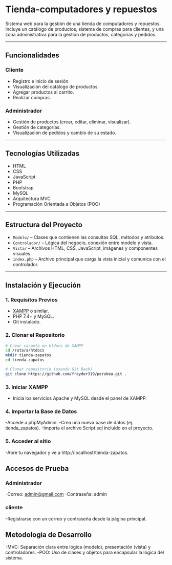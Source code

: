 # Tienda-computadores y repuestos

Sistema web para la gestión de una tienda de computadores y repuestos. Incluye un catálogo de productos, sistema de compras para clientes, y una zona administrativa para la gestión de productos, categorías y pedidos.

---

## Funcionalidades

### Cliente
- Registro e inicio de sesión.
- Visualización del catálogo de productos.
- Agregar productos al carrito.
- Realizar compras.

### Administrador
- Gestión de productos (crear, editar, eliminar, visualizar).
- Gestión de categorías.
- Visualización de pedidos y cambio de su estado.

---

##  Tecnologías Utilizadas

- HTML
- CSS
- JavaScript
- PHP
- Bootstrap
- MySQL
- Arquitectura MVC
- Programación Orientada a Objetos (POO)

---

## Estructura del Proyecto

- `Modelo/` – Clases que contienen las consultas SQL, métodos y atributos.
- `Controlador/` – Lógica del negocio, conexión entre modelo y vista.
- `Vista/` – Archivos HTML, CSS, JavaScript, imágenes y componentes visuales.
- `index.php` – Archivo principal que carga la vista inicial y comunica con el controlador.

---

## Instalación y Ejecución

### 1. Requisitos Previos

- [XAMPP](https://www.apachefriends.org/es/index.html) o similar.
- PHP 7.4+ y MySQL.
- Git instalado.

### 2. Clonar el Repositorio

```bash
# Crear carpeta en htdocs de XAMPP
cd /ruta/a/htdocs
mkdir tienda-zapatos
cd tienda-zapatos

# Clonar repositorio (usando Git Bash)
git clone https://github.com/freyder319/perubea.git .
```
### 3. Iniciar XAMPP
- Inicia los servicios Apache y MySQL desde el panel de XAMPP.
### 4. Importar la Base de Datos
-Accede a phpMyAdmin.
-Crea una nueva base de datos (ej. tienda_zapatos).
-Importa el archivo Script.sql incluido en el proyecto.
### 5. Acceder al sitio
-Abre tu navegador y ve a http://localhost/tienda-zapatos.
## Accesos de Prueba
### Administrador
-Correo: admin@gmail.com
-Contraseña: admin
### cliente
-Registrarse con un correo y contraseña desde la página principal.
## Metodologia de Desarrollo 
-MVC: Separación clara entre lógica (modelo), presentación (vista) y controladores.
-POO: Uso de clases y objetos para encapsular la lógica del sistema.

